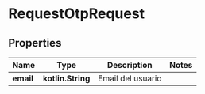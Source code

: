 
# RequestOtpRequest

## Properties
Name | Type | Description | Notes
------------ | ------------- | ------------- | -------------
**email** | **kotlin.String** | Email del usuario | 




